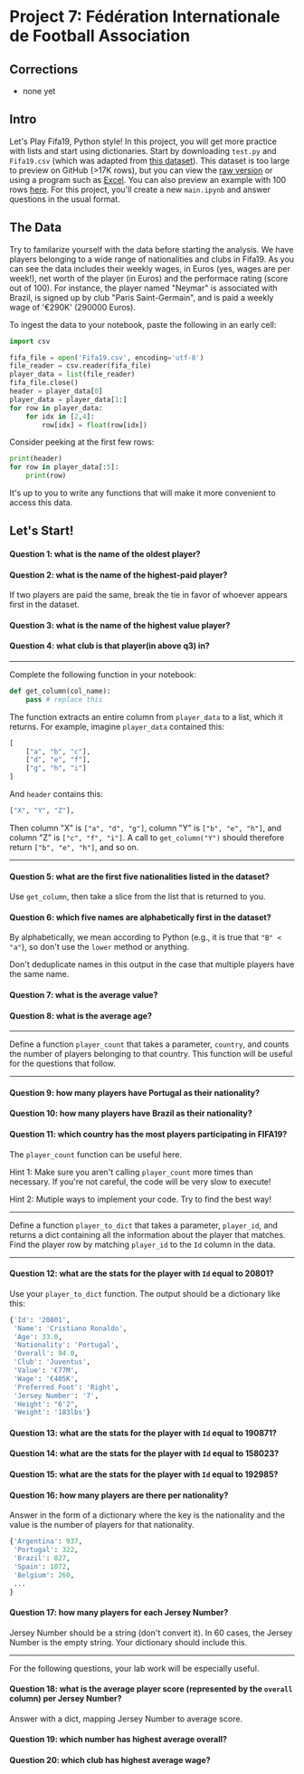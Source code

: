 # Project 7: Fédération Internationale de Football Association

## Corrections

* none yet

## Intro

Let's Play Fifa19, Python style!  In this project, you will get more
practice with lists and start using dictionaries.  Start by
downloading `test.py` and `Fifa19.csv` (which was adapted from [this dataset](https://www.kaggle.com/karangadiya/fifa19)).  This dataset is too large to
preview on GitHub (>17K rows), but you can view the
[raw version](https://github.com/tylerharter/cs301-projects/raw/master/fall19/p7/Fifa19.csv)
or using a program such as [Excel](https://github.com/tylerharter/cs301-projects/blob/master/fall19/p7/excel.md).
You can also preview an example with 100 rows [here](https://github.com/tylerharter/cs301-projects/blob/master/fall19/p7/preview.csv).
For this project, you'll create a new `main.ipynb` and answer
questions in the usual format.

## The Data

Try to familarize yourself with the data before starting the
analysis. We have players belonging to a wide range of nationalities
and clubs in Fifa19. As you can see the data includes their
weekly wages, in Euros (yes, wages are per week!), net worth of the
player (in Euros) and the performace rating (score out of 100). For
instance, the player named "Neymar" is associated with Brazil, is
signed up by club "Paris Saint-Germain", and is paid a weekly wage of '€290K'
(290000 Euros).

To ingest the data to your notebook, paste the following in an early cell:

```python
import csv

fifa_file = open('Fifa19.csv', encoding='utf-8')
file_reader = csv.reader(fifa_file)
player_data = list(file_reader)
fifa_file.close()
header = player_data[0]
player_data = player_data[1:]
for row in player_data:
    for idx in [2,4]:
        row[idx] = float(row[idx])
```

Consider peeking at the first few rows:
```python
print(header)
for row in player_data[:5]:
    print(row)
```

It's up to you to write any functions that will make it more
convenient to access this data.

## Let's Start!

#### Question 1: what is the name of the oldest player?

#### Question 2: what is the name of the highest-paid player?

If two players are paid the same, break the tie in favor of whoever
appears first in the dataset.

#### Question 3: what is the name of the highest value player?

#### Question 4: what club is that player(in above q3) in?

---

Complete the following function in your notebook:

```python
def get_column(col_name):
    pass # replace this
```

The function extracts an entire column from `player_data` to a list, which
it returns.  For example, imagine `player_data` contained this:

```python
[
    ["a", "b", "c"],
    ["d", "e", "f"],
    ["g", "h", "i"]
]
```

And `header` contains this:

```python
["X", "Y", "Z"],
```

Then column "X" is `["a", "d", "g"]`, column "Y" is `["b", "e", "h"]`, and
column "Z" is `["c", "f", "i"]`.  A call to `get_column("Y")` should
therefore return `["b", "e", "h"]`, and so on.

----

#### Question 5: what are the first five nationalities listed in the dataset?

Use `get_column`, then take a slice from the list that is returned to you.

#### Question 6: which five names are alphabetically first in the dataset?

By alphabetically, we mean according to Python (e.g., it is true that
`"B" < "a"`), so don't use the `lower` method or anything.

Don't deduplicate names in this output in the case that multiple
players have the same name.

#### Question 7: what is the average value?

#### Question 8: what is the average age?

---

Define a function `player_count` that takes a parameter, `country`,
and counts the number of players belonging to that country. This
function will be useful for the questions that follow.

---

#### Question 9: how many players have Portugal as their nationality?

#### Question 10: how many players have Brazil as their nationality?

#### Question 11: which country has the most players participating in FIFA19?

The `player_count` function can be useful here.

Hint 1: Make sure you aren't calling `player_count` more times than
necessary.  If you're not careful, the code will be very slow to
execute!

Hint 2: Mutiple ways to implement your code. Try to find the best way!

----

Define a function `player_to_dict` that takes a parameter,
`player_id`, and returns a dict containing all the information about
the player that matches.  Find the player row by matching `player_id`
to the `Id` column in the data.

---

#### Question 12: what are the stats for the player with `Id` equal to 20801?

Use your `player_to_dict` function.  The output should be a dictionary
like this:

```python
{'Id': '20801',
 'Name': 'Cristiano Ronaldo',
 'Age': 33.0,
 'Nationality': 'Portugal',
 'Overall': 94.0,
 'Club': 'Juventus',
 'Value': '€77M',
 'Wage': '€405K',
 'Preferred Foot': 'Right',
 'Jersey Number': '7',
 'Height': "6'2",
 'Weight': '183lbs'}
```

#### Question 13: what are the stats for the player with `Id` equal to 190871?

#### Question 14: what are the stats for the player with `Id` equal to 158023?

#### Question 15: what are the stats for the player with `Id` equal to 192985?

#### Question 16: how many players are there per nationality?

Answer in the form of a dictionary where the key is the nationality
and the value is the number of players for that nationality.

```python
{'Argentina': 937,
 'Portugal': 322,
 'Brazil': 827,
 'Spain': 1072,
 'Belgium': 260,
 ...
}
```

#### Question 17: how many players for each Jersey Number?

Jersey Number should be a string (don't convert it).  In 60 cases, the
Jersey Number is the empty string.  Your dictionary should include
this.

----

For the following questions, your lab work will be especially useful.

#### Question 18: what is the average player score (represented by the `overall` column) per Jersey Number?

Answer with a dict, mapping Jersey Number to average score.

#### Question 19: which number has highest average overall?

#### Question 20: which club has highest average wage?
